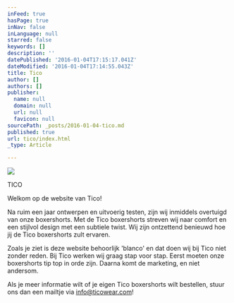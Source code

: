 ```yaml
---
inFeed: true
hasPage: true
inNav: false
inLanguage: null
starred: false
keywords: []
description: ''
datePublished: '2016-01-04T17:15:17.041Z'
dateModified: '2016-01-04T17:14:55.043Z'
title: Tico
author: []
authors: []
publisher:
  name: null
  domain: null
  url: null
  favicon: null
sourcePath: _posts/2016-01-04-tico.md
published: true
url: tico/index.html
_type: Article

---
```

![](https://the-grid-user-content.s3-us-west-2.amazonaws.com/f054a538-9b5c-434e-b020-3f64595d66bd.jpg)

TICO

Welkom op de website van Tico!

Na ruim een jaar ontwerpen en uitvoerig testen, zijn wij inmiddels overtuigd van onze boxershorts. Met de Tico boxershorts streven wij naar comfort en een stijlvol design met een subtiele twist. Wij zijn ontzettend benieuwd hoe jij de Tico boxershorts zult ervaren.

Zoals je ziet is deze website behoorlijk 'blanco' en dat doen wij bij Tico niet zonder reden. Bij Tico werken wij graag stap voor stap. Eerst moeten onze boxershorts tip top in orde zijn. Daarna komt de marketing, en niet andersom.

Als je meer informatie wilt of je eigen Tico boxershorts wilt bestellen, stuur ons dan een mailtje via [info@ticowear.com][0]!

[0]: mailto:info@ticowear.com